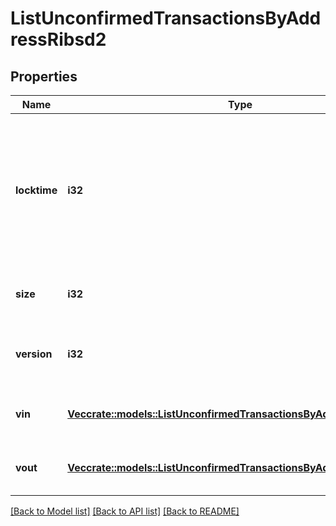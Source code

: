 # ListUnconfirmedTransactionsByAddressRibsd2

## Properties

Name | Type | Description | Notes
------------ | ------------- | ------------- | -------------
**locktime** | **i32** | Represents the locktime on the transaction on the specific blockchain, i.e. the blockheight at which the transaction is valid. | 
**size** | **i32** | Represents the total size of this transaction. | 
**version** | **i32** | Represents the transaction's version number. | 
**vin** | [**Vec<crate::models::ListUnconfirmedTransactionsByAddressRibsd2Vin>**](ListUnconfirmedTransactionsByAddressRIBSD2_vin.md) | Represents the transaction inputs. | 
**vout** | [**Vec<crate::models::ListUnconfirmedTransactionsByAddressRibsd2Vout>**](ListUnconfirmedTransactionsByAddressRIBSD2_vout.md) | Represents the transaction outputs. | 

[[Back to Model list]](../README.md#documentation-for-models) [[Back to API list]](../README.md#documentation-for-api-endpoints) [[Back to README]](../README.md)



